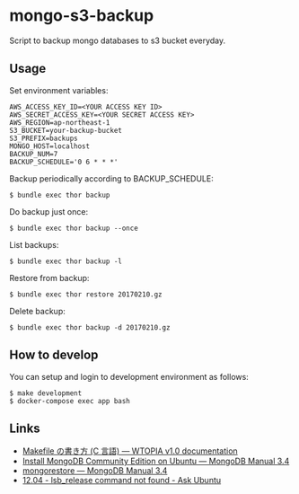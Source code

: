 # mongo-s3-backup

Script to backup mongo databases to s3 bucket everyday.

## Usage

Set environment variables:

```
AWS_ACCESS_KEY_ID=<YOUR ACCESS KEY ID>
AWS_SECRET_ACCESS_KEY=<YOUR SECRET ACCESS KEY>
AWS_REGION=ap-northeast-1
S3_BUCKET=your-backup-bucket
S3_PREFIX=backups
MONGO_HOST=localhost
BACKUP_NUM=7
BACKUP_SCHEDULE='0 6 * * *'
```

Backup periodically according to BACKUP_SCHEDULE:

```
$ bundle exec thor backup
```

Do backup just once:

```
$ bundle exec thor backup --once
```

List backups:

```
$ bundle exec thor backup -l
```

Restore from backup:

```
$ bundle exec thor restore 20170210.gz
```

Delete backup:

```
$ bundle exec thor backup -d 20170210.gz
```

## How to develop

You can setup and login to development environment as follows:

```
$ make development
$ docker-compose exec app bash
```

## Links

* [Makefile の書き方 \(C 言語\) — WTOPIA v1\.0 documentation](http://www.ie.u-ryukyu.ac.jp/~e085739/c.makefile.tuts.html)
* [Install MongoDB Community Edition on Ubuntu — MongoDB Manual 3\.4](https://docs.mongodb.com/manual/tutorial/install-mongodb-on-ubuntu/)
* [mongorestore — MongoDB Manual 3\.4](https://docs.mongodb.com/manual/reference/program/mongorestore/#examples)
* [12\.04 \- lsb\_release command not found \- Ask Ubuntu](http://askubuntu.com/questions/146226/lsb-release-command-not-found)
